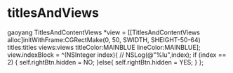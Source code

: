 # titlesAndViews
gaoyang
TitlesAndContentViews *view = [[TitlesAndContentViews alloc]initWithFrame:CGRectMake(0, 50, SWIDTH, SHEIGHT-50-64) titles:titles views:views titleColor:MAINBLUE lineColor:MAINBLUE];
    view.indexBlock = ^(NSInteger index){
//      NSLog(@"%lu",index);
        if (index == 2) {
            self.rightBtn.hidden = NO;
        }else{
            self.rightBtn.hidden = YES;
        }
    };

